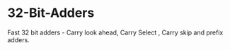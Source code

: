 # 32-Bit-Adders
Fast 32 bit adders - Carry look ahead, Carry Select , Carry skip  and prefix adders.
